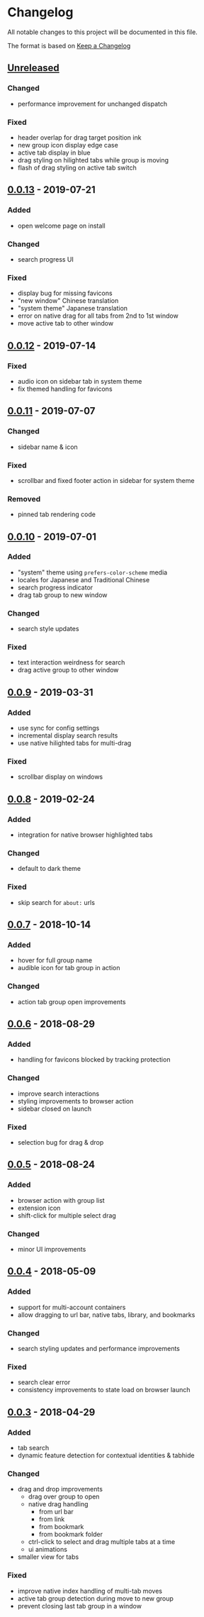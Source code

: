 # Changelog
All notable changes to this project will be documented in this file.

The format is based on [Keep a Changelog](https://keepachangelog.com/en/1.0.0/)

## [Unreleased]

### Changed
- performance improvement for unchanged dispatch

### Fixed
- header overlap for drag target position ink
- new group icon display edge case
- active tab display in blue
- drag styling on hilighted tabs while group is moving
- flash of drag styling on active tab switch

## [0.0.13] - 2019-07-21

### Added
- open welcome page on install

### Changed
- search progress UI

### Fixed
- display bug for missing favicons
- "new window" Chinese translation
- "system theme" Japanese translation
- error on native drag for all tabs from 2nd to 1st window
- move active tab to other window

## [0.0.12] - 2019-07-14

### Fixed
- audio icon on sidebar tab in system theme
- fix themed handling for favicons

## [0.0.11] - 2019-07-07

### Changed
- sidebar name & icon

### Fixed
- scrollbar and fixed footer action in sidebar for system theme

### Removed
- pinned tab rendering code

## [0.0.10] - 2019-07-01

### Added
- "system" theme using `prefers-color-scheme` media
- locales for Japanese and Traditional Chinese
- search progress indicator
- drag tab group to new window

### Changed
- search style updates

### Fixed
- text interaction weirdness for search
- drag active group to other window

## [0.0.9] - 2019-03-31

### Added
- use sync for config settings
- incremental display search results
- use native hilighted tabs for multi-drag

### Fixed
- scrollbar display on windows

## [0.0.8] - 2019-02-24

### Added
- integration for native browser highlighted tabs

### Changed
- default to dark theme

### Fixed
- skip search for `about:` urls

## [0.0.7] - 2018-10-14

### Added
- hover for full group name
- audible icon for tab group in action

### Changed
- action tab group open improvements

## [0.0.6] - 2018-08-29

### Added
- handling for favicons blocked by tracking protection

### Changed
- improve search interactions
- styling improvements to browser action
- sidebar closed on launch

### Fixed
- selection bug for drag & drop

## [0.0.5] - 2018-08-24

### Added
- browser action with group list
- extension icon
- shift-click for multiple select drag

### Changed
- minor UI improvements

## [0.0.4] - 2018-05-09

### Added
- support for multi-account containers
- allow dragging to url bar, native tabs, library, and bookmarks

### Changed
- search styling updates and performance improvements

### Fixed
- search clear error
- consistency improvements to state load on browser launch

## [0.0.3] - 2018-04-29

### Added
- tab search
- dynamic feature detection for contextual identities & tabhide

### Changed
- drag and drop improvements
  - drag over group to open
  - native drag handling
    - from url bar
    - from link
    - from bookmark
    - from bookmark folder
  - ctrl-click to select and drag multiple tabs at a time
  - ui animations
- smaller view for tabs

### Fixed
- improve native index handling of multi-tab moves
- active tab group detection during move to new group
- prevent closing last tab group in a window

[Unreleased]: https://github.com/amccausl/tabulate/compare/master...develop
[0.0.13]: https://github.com/amccausl/tabulate/compare/v0.0.12...v0.0.13
[0.0.12]: https://github.com/amccausl/tabulate/compare/v0.0.11...v0.0.12
[0.0.11]: https://github.com/amccausl/tabulate/compare/v0.0.10...v0.0.11
[0.0.10]: https://github.com/amccausl/tabulate/compare/v0.0.9...v0.0.10
[0.0.9]: https://github.com/amccausl/tabulate/compare/v0.0.8...v0.0.9
[0.0.8]: https://github.com/amccausl/tabulate/compare/v0.0.7...v0.0.8
[0.0.7]: https://github.com/amccausl/tabulate/compare/v0.0.6...v0.0.7
[0.0.6]: https://github.com/amccausl/tabulate/compare/v0.0.5...v0.0.6
[0.0.5]: https://github.com/amccausl/tabulate/compare/v0.0.4...v0.0.5
[0.0.4]: https://github.com/amccausl/tabulate/compare/v0.0.3...v0.0.4
[0.0.3]: https://github.com/Quicksaver/Tab-Groups/compare/master...amccausl:v0.0.3
